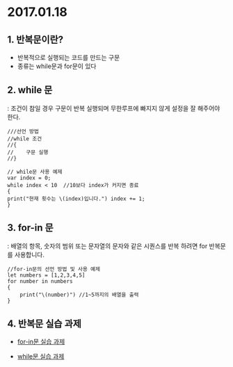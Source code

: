 # 2017.01.18

## 1. 반복문이란?
- 반복적으로 실행되는 코드를 만드는 구문
- 종류는 while문과 for문이 있다

## 2. while 문
: 조건이 참일 경우 구문이 반복 실행되며 무한루프에 빠지지 않게 설정을 잘 해주어야 한다.<br>

~~~
///선언 방법
//while 조건
//{
//    구문 실행
//}

// while문 사용 예제
var index = 0;
while index < 10  //10보다 index가 커지면 종료
{
print("현재 횟수는 \(index)입니다.") index += 1;
}
~~~

## 3. for-in 문
: 배열의 항목, 숫자의 범위 또는 문자열의 문자와 같은 시퀀스를 반복 하려면 for 반복문를 사용합니다.

~~~
//for-in문의 선언 방법 및 사용 예제
let numbers = [1,2,3,4,5]
for number in numbers
{
    print("\(number)") //1~5까지의 배열을 출력
}
~~~

## 4. 반복문 실습 과제
- [for-in문 실습 과제](https://github.com/wargi/SangWookPark_IOS_School6/blob/master/Practice/For/For/For.swift)

- [while문 실습 과제](https://github.com/wargi/SangWookPark_IOS_School6/blob/master/Practice/While/While/While.swift)